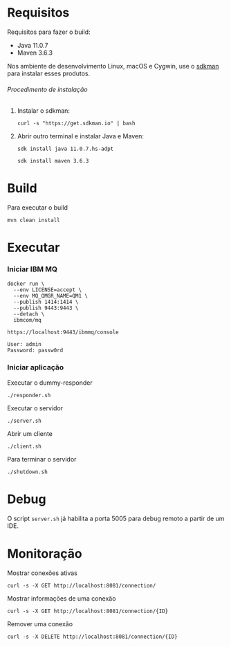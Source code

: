
# Requisitos

Requisitos para fazer o build:

- Java 11.0.7
- Maven 3.6.3

Nos ambiente de desenvolvimento Linux, macOS e Cygwin, use o [sdkman](https://sdkman.io/) para instalar esses produtos.

###### Procedimento de instalação

1. Instalar o sdkman:

    `curl -s "https://get.sdkman.io" | bash`

2. Abrir outro terminal e instalar Java e Maven:
    
    `sdk install java 11.0.7.hs-adpt`
    
    `sdk install maven 3.6.3`


# Build

Para executar o build

    mvn clean install


# Executar

### Iniciar IBM MQ

    docker run \
      --env LICENSE=accept \
      --env MQ_QMGR_NAME=QM1 \
      --publish 1414:1414 \
      --publish 9443:9443 \
      --detach \
      ibmcom/mq

    https://localhost:9443/ibmmq/console

    User: admin
    Password: passw0rd

### Iniciar aplicação

Executar o dummy-responder

    ./responder.sh

Executar o servidor

    ./server.sh

Abrir um cliente

    ./client.sh

Para terminar o servidor

    ./shutdown.sh

# Debug

O script `server.sh` já habilita a porta 5005 para debug remoto a partir de um IDE. 

# Monitoração

Mostrar conexões ativas

    curl -s -X GET http://localhost:8081/connection/

Mostrar informações de uma conexão

    curl -s -X GET http://localhost:8081/connection/{ID}

Remover uma conexão

    curl -s -X DELETE http://localhost:8081/connection/{ID}
